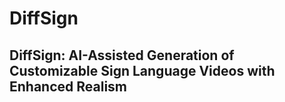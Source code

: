 # DiffSign

## DiffSign: AI-Assisted Generation of Customizable Sign Language Videos with Enhanced Realism
